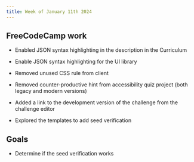 ```yaml
---
title: Week of January 11th 2024
---
```


## FreeCodeCamp work

- Enabled JSON syntax highlighting in the description in the Curriculum

- Enable JSON syntax highlighting for the UI library

- Removed unused CSS rule from client

- Removed counter-productive hint from accessibility quiz project (both legacy and modern versions)

- Added a link to the development version of the challenge from the challenge editor

- Explored the templates to add seed verification

## Goals

- Determine if the seed verification works
